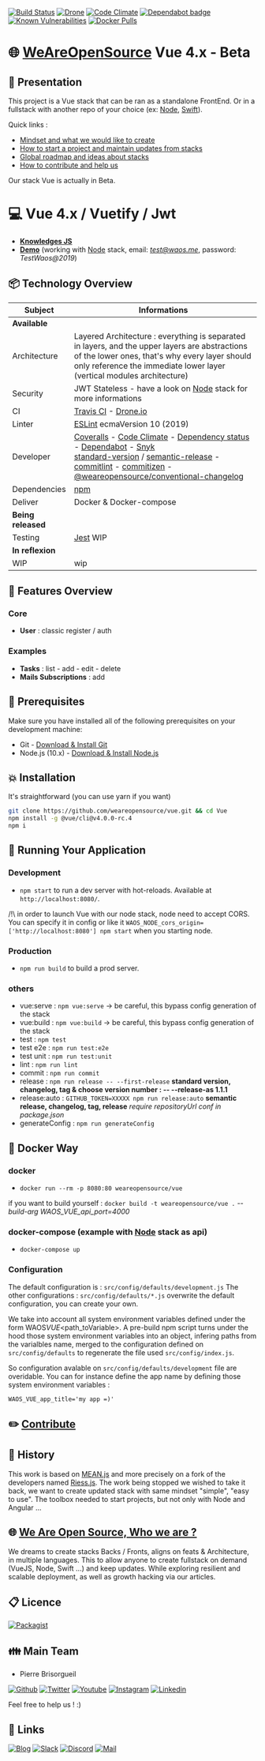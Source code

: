 [![Build Status](https://badges.weareopensource.me/travis/weareopensource/Vue.svg?style=flat-square)](https://app.travis-ci.com/github/weareopensource/Vue) [![Drone](https://badges.weareopensource.me/drone/build/weareopensource/Vue?style=flat-square)](https://cloud.drone.io/weareopensource/Node) [![Code Climate](https://badges.weareopensource.me/codeclimate/maintainability-percentage/weareopensource/Vue.svg?style=flat-square)](https://codeclimate.com/github/weareopensource/Vue/maintainability)
[![Dependabot badge](https://badges.weareopensource.me/badge/Dependabot-enabled-2768cf.svg?style=flat-square)](https://dependabot.com)
[![Known Vulnerabilities](https://snyk.io/test/github/weareopensource/vue/badge.svg?style=flat-square)](https://snyk.io/test/github/weareopensource/vue) [![Docker Pulls](https://badges.weareopensource.me/docker/pulls/weareopensource/vue?style=flat-square)](https://hub.docker.com/repository/docker/weareopensource/vue)

# :globe_with_meridians: [WeAreOpenSource](https://weareopensource.me) Vue 4.x - Beta

## :book: Presentation

This project is a Vue stack that can be ran as a standalone FrontEnd. Or in a fullstack with another repo of your choice (ex: [Node](https://github.com/weareopensource/Node), [Swift](https://github.com/weareopensource/Swift)).

Quick links :

- [Mindset and what we would like to create](https://weareopensource.me/)
- [How to start a project and maintain updates from stacks](https://blog.weareopensource.me/start-a-project-and-maintain-updates/)
- [Global roadmap and ideas about stacks](https://github.com/orgs/weareopensource/projects/3)
- [How to contribute and help us](https://blog.weareopensource.me/how-to-contribute/)

Our stack Vue is actually in Beta.

# :computer: Vue 4.x / Vuetify / Jwt

- [**Knowledges JS**](https://blog.weareopensource.me/js-knwoledges/)
- [**Demo**](https://vue.weareopensource.me) (working with [Node](https://github.com/weareopensource/Node) stack, email: *test@waos.me*, password: _TestWaos@2019_)

## :package: Technology Overview

| Subject            | Informations                                                                                                                                                                                                                                                                                                                                                                                                                                                                                                                                                                                                                                                                                        |
| ------------------ | --------------------------------------------------------------------------------------------------------------------------------------------------------------------------------------------------------------------------------------------------------------------------------------------------------------------------------------------------------------------------------------------------------------------------------------------------------------------------------------------------------------------------------------------------------------------------------------------------------------------------------------------------------------------------------------------------- |
| **Available**      |
| Architecture       | Layered Architecture : everything is separated in layers, and the upper layers are abstractions of the lower ones, that's why every layer should only reference the immediate lower layer (vertical modules architecture)                                                                                                                                                                                                                                                                                                                                                                                                                                                                           |
| Security           | JWT Stateless - have a look on [Node](https://github.com/weareopensource/Node) stack for more informations                                                                                                                                                                                                                                                                                                                                                                                                                                                                                                                                                                                          |
| CI                 | [Travis CI](https://travis-ci.org/weareopensource/Vue) - [Drone.io](https://cloud.drone.io/weareopensource/Vue)                                                                                                                                                                                                                                                                                                                                                                                                                                                                                                                                                                                     |
| Linter             | [ESLint](https://github.com/eslint/eslint) ecmaVersion 10 (2019)                                                                                                                                                                                                                                                                                                                                                                                                                                                                                                                                                                                                                                    |
| Developer          | [Coveralls](https://coveralls.io/github/weareopensource/Vue) - [Code Climate](https://codeclimate.com/github/weareopensource/Vue) - [Dependency status](https://david-dm.org/weareopensource/vue) - [Dependabot](https://dependabot.com/) - [Snyk](https://snyk.io/test/github/weareopensource/vue) <br> [standard-version](https://github.com/conventional-changelog/standard-version) / [semantic-release](https://github.com/semantic-release/semantic-release) - [commitlint](https://github.com/conventional-changelog/commitlint) - [commitizen](https://github.com/commitizen/cz-cli) - [@weareopensource/conventional-changelog](https://github.com/weareopensource/conventional-changelog) |
| Dependencies       | [npm](https://www.npmjs.com)                                                                                                                                                                                                                                                                                                                                                                                                                                                                                                                                                                                                                                                                        |
| Deliver            | Docker & Docker-compose                                                                                                                                                                                                                                                                                                                                                                                                                                                                                                                                                                                                                                                                             |
| **Being released** |
| Testing            | [Jest](https://github.com/facebook/jest) WIP                                                                                                                                                                                                                                                                                                                                                                                                                                                                                                                                                                                                                                                        |
| **In reflexion**   |
| WIP                | wip                                                                                                                                                                                                                                                                                                                                                                                                                                                                                                                                                                                                                                                                                                 |

## :tada: Features Overview

### Core

- **User** : classic register / auth

### Examples

- **Tasks** : list - add - edit - delete
- **Mails Subscriptions** : add

## :pushpin: Prerequisites

Make sure you have installed all of the following prerequisites on your development machine:

- Git - [Download & Install Git](https://git-scm.com/downloads)
- Node.js (10.x) - [Download & Install Node.js](https://nodejs.org/en/download/)

## :boom: Installation

It's straightforward (you can use yarn if you want)

```bash
git clone https://github.com/weareopensource/vue.git && cd Vue
npm install -g @vue/cli@v4.0.0-rc.4
npm i
```

## :runner: Running Your Application

### Development

- `npm start` to run a dev server with hot-reloads. Available at `http://localhost:8080/`.

/!\ in order to launch Vue with our node stack, node need to accept CORS. You can specify it in config or like it `WAOS_NODE_cors_origin=['http://localhost:8080'] npm start` when you starting node.

### Production

- `npm run build` to build a prod server.

### others

- vue:serve : `npm vue:serve` -> be careful, this bypass config generation of the stack
- vue:build : `npm vue:build` -> be careful, this bypass config generation of the stack
- test : `npm test`
- test e2e : `npm run test:e2e`
- test unit : `npm run test:unit`
- lint : `npm run lint`
- commit : `npm run commit`
- release : `npm run release -- --first-release` **standard version, changelog, tag & choose version number : -- --release-as 1.1.1**
- release:auto : `GITHUB_TOKEN=XXXXX npm run release:auto` **semantic release, changelog, tag, release** _require repositoryUrl conf in package.json_
- generateConfig : `npm run generateConfig`

## :whale: Docker Way

### docker

- `docker run --rm -p 8080:80 weareopensource/vue`

if you want to build yourself : `docker build -t weareopensource/vue .` _--build-arg WAOS_VUE_api_port=4000_

### docker-compose (example with [Node](https://github.com/weareopensource/Node) stack as api)

- `docker-compose up`

### Configuration

The default configuration is : `src/config/defaults/development.js`
The other configurations : `src/config/defaults/*.js` overwrite the default configuration, you can create your own.

We take into account all system environment variables defined under the form WAOS*VUE*<path_toVariable>. A pre-build npm script turns under the hood those system environment variables into an object, infering paths from the varialbles name, merged to the configuration defined on `src/config/defaults` to regenerate the file used `src/config/index.js`.

So configuration avalable on `src/config/defaults/development` file are overidable. You can for instance define the app name by defining those system environment variables :

```
WAOS_VUE_app_title='my app =)'
```

## :pencil2: [Contribute](https://blog.weareopensource.me/how-to-contribute/)

## :scroll: History

This work is based on [MEAN.js](http://meanjs.org) and more precisely on a fork of the developers named [Riess.js](https://github.com/lirantal/Riess.js). The work being stopped we wished to take it back, we want to create updated stack with same mindset "simple", "easy to use". The toolbox needed to start projects, but not only with Node and Angular ...

## :globe_with_meridians: [We Are Open Source, Who we are ?](https://weareopensource.me)

We dreams to create stacks Backs / Fronts, aligns on feats & Architecture, in multiple languages. This to allow anyone to create fullstack on demand (VueJS, Node, Swift …) and keep updates. While exploring resilient and scalable deployment, as well as growth hacking via our articles.

## :clipboard: Licence

[![Packagist](https://badges.weareopensource.me/packagist/l/doctrine/orm.svg?style=flat-square)](/LICENSE.md)

## :family: Main Team

- Pierre Brisorgueil

[![Github](https://badges.weareopensource.me/badge/Follow-me%20on%20Github-282828.svg?style=flat-square)](https://github.com/PierreBrisorgueil) [![Twitter](https://badges.weareopensource.me/badge/Follow-me%20on%20Twitter-3498db.svg?style=flat-square)](https://twitter.com/pbrisorgueil?lang=fr) [![Youtube](https://badges.weareopensource.me/badge/Watch-me%20on%20Youtube-e74c3c.svg?style=flat-square)](https://www.youtube.com/channel/UCIIjHtrZL5-rFFupn7c3OtA) [![Instagram](https://badges.weareopensource.me/badge/Follow-me%20on%20Instagram-f27231.svg?style=flat-square)](https://www.instagram.com/pierre_brsrgl/) [![Linkedin](https://badges.weareopensource.me/badge/Add-me%20on%20linkedin-006DA9.svg?style=flat-square)](https://www.linkedin.com/in/pierre-brisorgueil/)

Feel free to help us ! :)

## :link: Links

[![Blog](https://badges.weareopensource.me/badge/Read-our%20Blog-1abc9c.svg?style=flat-square)](https://blog.weareopensource.me) [![Slack](https://badges.weareopensource.me/badge/Chat-on%20our%20Slack-d0355b.svg?style=flat-square)](https://join.slack.com/t/weareopensource/shared_invite/zt-62p1qxna-PEQn289qx6mmHobzKW8QFw) [![Discord](https://badges.weareopensource.me/badge/Chat-on%20our%20Discord-516DB9.svg?style=flat-square)](https://discord.gg/U2a2vVm) [![Mail](https://badges.weareopensource.me/badge/Contact-us%20by%20mail-00a8ff.svg?style=flat-square)](mailto:weareopensource.me@gmail.com?subject=Contact)
